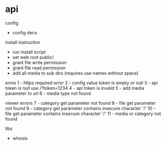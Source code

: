 # api

config
- config decs

install instruction
- run install script
- set web root public/
- grant file write permission
- grant file read permission
- add all media to sub dirs (requires use names without space)

erros
1 - https required error
2 - config value token is empty or null
3 - api token is null use /?token=1234
4 - api token is invalid
5 - add media parameter to url
6 - media type not found

viewer errors
7 - category get parameter not found
8 - file get parameter not found
9 - category get parameter contains insecure character '/'
10 - file get parameter contains insecure character '/'
11 - media or category not found


libs 
- whoois